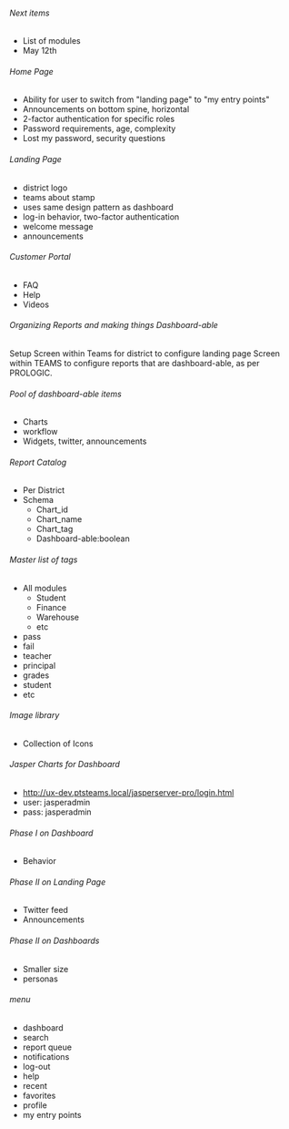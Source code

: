 ###### Next items
- List of modules
- May 12th

###### Home Page
- Ability for user to switch from "landing page" to "my entry points"
- Announcements on bottom spine, horizontal
- 2-factor authentication for specific roles
- Password requirements, age, complexity
- Lost my password, security questions

###### Landing Page
- district logo
- teams about stamp
- uses same design pattern as dashboard
- log-in behavior, two-factor authentication
- welcome message
- announcements

###### Customer Portal
- FAQ
- Help
- Videos

###### Organizing Reports and making things Dashboard-able
Setup Screen within Teams for district to configure landing page
Screen within TEAMS to configure reports that are dashboard-able, as
per PROLOGIC.

###### Pool of dashboard-able items
  - Charts
  - workflow
  - Widgets, twitter, announcements

###### Report Catalog
- Per District
- Schema
  - Chart_id
  - Chart_name
  - Chart_tag
  - Dashboard-able:boolean

###### Master list of tags
- All modules
  - Student
  - Finance
  - Warehouse
  - etc
- pass
- fail
- teacher
- principal
- grades
- student
- etc

###### Image library
  - Collection of Icons

###### Jasper Charts for Dashboard
- http://ux-dev.ptsteams.local/jasperserver-pro/login.html
- user: jasperadmin
- pass: jasperadmin

###### Phase I on Dashboard
- Behavior

###### Phase II on Landing Page
- Twitter feed
- Announcements

###### Phase II on Dashboards
- Smaller size
- personas

###### menu
- dashboard
- search
- report queue
- notifications
- log-out
- help
- recent
- favorites
- profile
- my entry points
